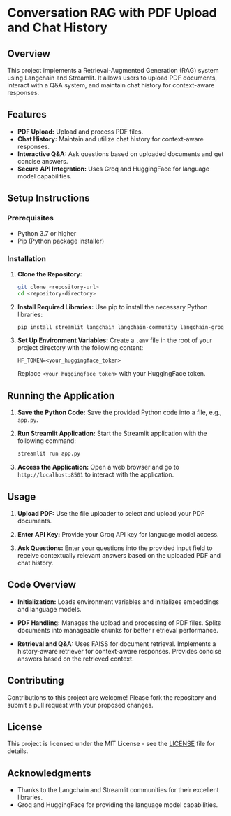 ﻿# Conversation RAG with PDF Upload and Chat History

## Overview

This project implements a Retrieval-Augmented Generation (RAG) system using Langchain and Streamlit. It allows users to upload PDF documents, interact with a Q&A system, and maintain chat history for context-aware responses.

## Features

- **PDF Upload:** Upload and process PDF files.
- **Chat History:** Maintain and utilize chat history for context-aware responses.
- **Interactive Q&A:** Ask questions based on uploaded documents and get concise answers.
- **Secure API Integration:** Uses Groq and HuggingFace for language model capabilities.

## Setup Instructions

### Prerequisites

- Python 3.7 or higher
- Pip (Python package installer)

### Installation

1. **Clone the Repository:**
   ```bash
   git clone <repository-url>
   cd <repository-directory>
   ```

2. **Install Required Libraries:**
   Use pip to install the necessary Python libraries:
   ```bash
   pip install streamlit langchain langchain-community langchain-groq langchain-huggingface langchain-text-splitters dotenv
   ```

3. **Set Up Environment Variables:**
   Create a `.env` file in the root of your project directory with the following content:
   ```plaintext
   HF_TOKEN=<your_huggingface_token>
   ```
   Replace `<your_huggingface_token>` with your HuggingFace token.

## Running the Application

1. **Save the Python Code:**
   Save the provided Python code into a file, e.g., `app.py`.

2. **Run Streamlit Application:**
   Start the Streamlit application with the following command:
   ```bash
   streamlit run app.py
   ```

3. **Access the Application:**
   Open a web browser and go to `http://localhost:8501` to interact with the application.

## Usage

1. **Upload PDF:**
   Use the file uploader to select and upload your PDF documents.

2. **Enter API Key:**
   Provide your Groq API key for language model access.

3. **Ask Questions:**
   Enter your questions into the provided input field to receive contextually relevant answers based on the uploaded PDF and chat history.

## Code Overview

- **Initialization:**
  Loads environment variables and initializes embeddings and language models.

- **PDF Handling:**
  Manages the upload and processing of PDF files.
  Splits documents into manageable chunks for better r
  etrieval performance.

- **Retrieval and Q&A:**
  Uses FAISS for document retrieval.
  Implements a history-aware retriever for context-aware responses.
  Provides concise answers based on the retrieved context.

## Contributing

Contributions to this project are welcome! Please fork the repository and submit a pull request with your proposed changes.

## License

This project is licensed under the MIT License - see the [LICENSE](LICENSE) file for details.

## Acknowledgments

- Thanks to the Langchain and Streamlit communities for their excellent libraries.
- Groq and HuggingFace for providing the language model capabilities.
